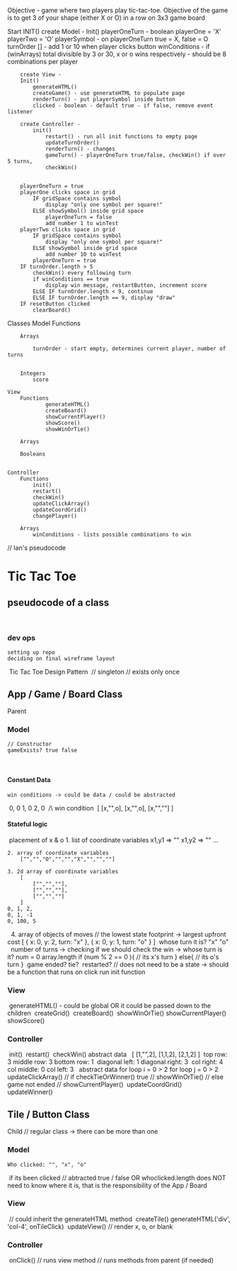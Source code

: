 Objective - game where two players play tic-tac-toe. Objective of the game is to get 3 of your shape (either X or O) in a row on 3x3 game board

Start
    INIT()
        create Model - 
        Init()
            playerOneTurn - boolean
            playerOne = 'X'
            playerTwo = 'O'
            playerSymbol - on playerOneTurn true = X, false = O
            turnOrder [] - add 1 or 10 when player clicks button
            winConditions - if (winArrays) total divisible by 3 or 30, x or o wins respectively - should be 8 combinations per player
            
            
        create View - 
        Init()
            generateHTML()
            createGame() - use generateHTML to populate page
            renderTurn() - put playerSymbol inside button
            clicked - boolean - default true - if false, remove event listener

        create Controller - 
            init()
                restart() - run all init functions to empty page
                updateTurnOrder()
                renderTurn() - changes
                gameTurn() - playerOneTurn true/false, checkWin() if over 5 turns, 
                checkWin()
                

        playerOneTurn = true
        playerOne clicks space in grid
            IF gridSpace contains symbol
                display "only one symbol per square!"
            ELSE showSymbol() inside grid space
                playerOneTurn = false
                add number 1 to winTest
        playerTwo clicks space in grid
            IF gridSpace contains symbol
                display "only one symbol per square!"
            ELSE showSymbol inside grid space
                add number 10 to winTest
            playerOneTurn = true
        IF turnOrder.length > 5
            checkWin() every following turn
            if winConditions == true
                display win message, restartButton, increment score
            ELSE IF turnOrder.length < 9, continue
            ELSE IF turnOrder.length == 9, display "draw"
        IF resetButton clicked
            clearBoard()

Classes
    Model
        Functions
            

        Arrays
            
            turnOrder - start empty, determines current player, number of turns


        Integers
            score

    View
        Functions
                generateHTML()
                createBoard()
                showCurrentPlayer()
                showScore()
                showWinOrTie()
        
        Arrays

        Booleans


    Controller 
        Functions
            init()
            restart()
            checkWin()
            updateClickArray()
            updateCoordGrid()
            changePlayer()

        Arrays
            winConditions - lists possible combinations to win


<!-- in-class pseudocode -->

// Ian's pseudocode
# Tic Tac Toe
## pseudocode of a class
​
​
### dev ops
    setting up repo
    deciding on final wireframe layout
​
Tic Tac Toe Design Pattern
​
// singleton
// exists only once
## App / Game / Board Class
Parent
​
### Model
    // Constructor
    gameExists? true false
​
#### Constant Data 
    win conditions -> could be data / could be abstracted
​
0, 0
1, 0
2, 0
​
/\ win condition
​
    [
        [x,"",o],
        [x,"",o],
        [x,"",""]
    ]
​
#### Stateful logic 
​
    placement of x & o
    1. list of coordinate variables
        x1,y1 => ""
        x1,y2 => ""
        ...
    
    2. array of coordinate variables
        ["","","O","","","X","","",""]
    
    3. 2d array of coordinate variables
        [
            ["","",""],
            ["","",""],
            ["","",""]
        ]
    0, 1, 2, 
    0, 1, -1
    0, 100, 5
​
​
    4. array of objects of moves 
    // the lowest state footprint ->  largest upfront cost
    [
        {
            x: 0,
            y: 2,
            turn: "x"
        },
        {
            x: 0,
            y: 1,
            turn: "o"
        }
    ]
​
    whose turn it is?
        "x"
        "o"
​
​
    number of turns
        -> checking if we should check the win
        -> whose turn is it?
            num = 0
            array.length
            if (num % 2 == 0 ){
               // its x's turn 
            }
            else{
                // its o's turn
            }
​
    game ended?
​
    tie?
​
    restarted? // does not need to be a state -> should be a function that runs on click
        run init function
​
​
​
​
​
​
### View
​
generateHTML() - could be global OR it could be passed down to the children
​
createGrid()
​
createBoard()
​
showWinOrTie()
​
showCurrentPlayer()
​
showScore()
​
### Controller
​
init()
​
restart()
​
checkWin()
    abstract data
​
​
        [
            [1,"",2],
            [1,1,2],
            [2,1,2]
        ]
​
        top row: 3
        middle row: 3
        bottom row: 1
​
        diagonal left: 1
        diagonal right: 3
​
        col right: 4
        col middle: 0
        col left: 3
​
​
    abstract data
        for loop i = 0 > 2
            for loop j = 0 > 2
​
​
updateClickArray()
    // if checkTieOrWinner() true
        // showWinOrTie()
    // else game not ended
        // showCurrentPlayer()
​
updateCoordGrid()
​
updateWinner()
​
​
## Tile / Button Class
Child
// regular class -> there can be more than one
​
### Model
    Who clicked: "", "x", "o"
​
    if its been clicked // abtracted
    true / false OR whoclicked.length
​
    does NOT need to know where it is, that is the responsibility of the App / Board
​
### View
​
// could inherit the generateHTML method
​
createTile()
    generateHTML('div', 'col-4', onTileClick)
​
updateView()
    // render x, o, or blank
​
### Controller
​
onClick()
    // runs view method
    // runs methods from parent (if needed)